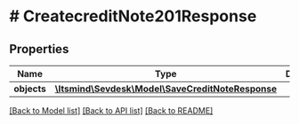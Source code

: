 # # CreatecreditNote201Response

## Properties

Name | Type | Description | Notes
------------ | ------------- | ------------- | -------------
**objects** | [**\Itsmind\Sevdesk\Model\SaveCreditNoteResponse**](SaveCreditNoteResponse.md) |  | [optional]

[[Back to Model list]](../../README.md#models) [[Back to API list]](../../README.md#endpoints) [[Back to README]](../../README.md)
